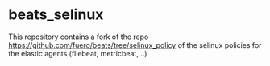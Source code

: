 # beats_selinux
This repository contains a fork of the repo https://github.com/fuero/beats/tree/selinux_policy of the selinux policies for the elastic agents (filebeat, metricbeat, ..)
